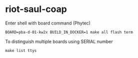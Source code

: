 # riot-saul-coap

Enter shell with board command (Phytec)

    BOARD=pba-d-01-kw2x BUILD_IN_DOCKER=1 make all flash term

To distinguish multiple boards using SERIAL number

    make list ttys 
